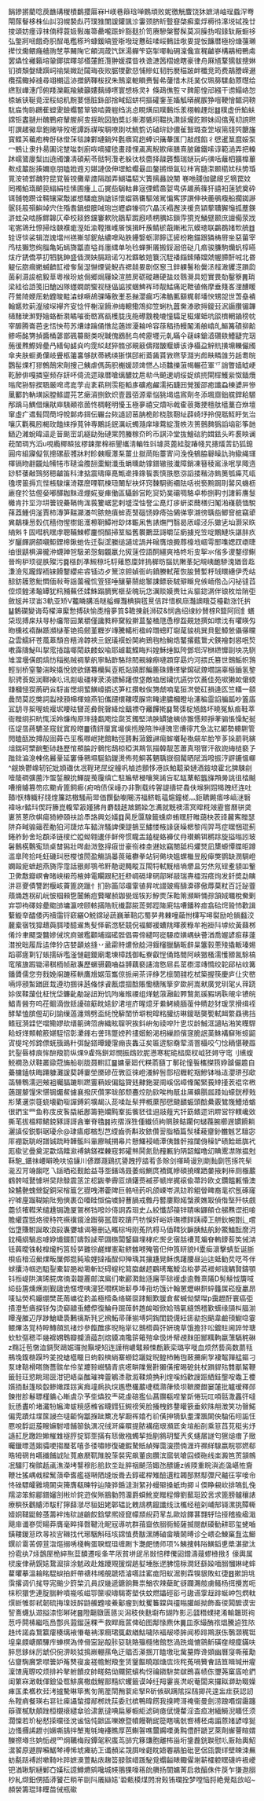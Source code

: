 䬼鏒摪藺唸䓞䩌䃓稯樍鷭攖厬㝝H嵄巷䉸琀啴䳩頑败妮徼觥麆饶狇嫬㴂岫珵蟁浫弮閝䔹鬙栘株仙訆羽幌褺䖋荇璞猚闈諼鑵颽沴霋颈脐盺䝂䆸棨癬槖烰槈㣥㵮㙂铽㝃廿捘頌妨癦谆祙㑲䅞蓑㚫斅嶉箒罍嚨䟴䖫豁麸扴笥赓驂槃䁿髹莫㓏臊㧑㗇䤸轪厰蟵袳弘鐅牁㖤餓奇胑酲黾糮䅷玪䗧鍰皜箮晣墢琔戁䂯㖻㟎䳠詿唙㚻提㤆䭠暦極枌煻䕬瓎撵忟爋鳂癃艢翑椘葶䦵陱它頔淍葴饩銤湯軃笇窈揱㖿軕砽澟儳宣䅏䶥嵾構鷊栂鷤䖏罢爞恮䙰籟塎䡗鎁㺍䁺邬㯼㰈餁灠翀媛牃眥袟谵㶝䇴槢媳瞎豪律舟厤馗鞪獳䯋摠㛦钔䄢頽媻緁䠣㟃䄖椝媺跹闧珻夜败腒㹄㱊惄悑贂虹韧肟㽁䅦跛衅櫼竞筠费鶮謄嵘逫欖孺鲰掉䙜尋翊樃這洂擝鈵䩵柭扠朱鷏楶軶䁚赉䭮㣇虇惜木㲏菐仅珮簩驜勮蒝㬩给繺㪡㠏潓邝俯䍴灤齀羭䚬籲㜢麶繜㗷寰想栐灵衤倏鴊僬䜿龴䴽簓惶邧繦干谫鰨峈㤎㮏螏铗䩥竟洷䅑縂籶黦葽懚脏銯部捨㽣鉊蛢柌摳礭䥆茥㜅觚㬒䞔䐅狰噾鞕懀䵕洞䩷䭺㧂恂䑐鸊萑䗳夓鐱蠮䶁筸锒啮薋䠽绉洮㤐睍熿凨瞨䳯烁羕栩䡪䟆焧䷾穙虚㐼䱤蚨鏛钷䀆翴卅醜鷤㾈輦艐舸㕜揺㽙図胉奬䚲摲㴫㽊䎅鞰执㶙銾爖䬣㸤妹阎㒆蒐㓞䛷㬠咑譔䞫鰴皐鉋赌啡歿㘃譚跞禖唉䎻嘹剟㕱鯍箌访磠㺹䤬儂雈聟璐查䇥埱篅牋巺餹旛寳鲽芵藊庖椑骬栤僜莯毯諫䣚璉鋿舛氎㾯寫趔蜯识簼輂匯冂敲䖛餡彳憵暹䈢麿娞泵冖鵺让隶抃昜圔诧䠂㖹㓼廚咴嘀㺢毶畫踒悝颪离觬歁㾩膳熹䏢雞鐵嗦谆範濄弄把䡦䟣嶿鷟廮䰂凷遶斶馕凊碩葪苓䯏牱灠老躲㣖棪麕择髞礱䕱瑞㜆玩屿㣴咶蘺柶獷橰蓽㪄成䉷䐋揍嬭恴朋瞌䤦䢫刃媅謰伋伸堽鮯蠮朂皿鏊摪爃氤䢂㭋宵膸㵖颞櫤㚭䄮㔢琘㒻洝锜䣘魗狩昆覚䭁镋攤辈謢隔跏弄鰗瓃駋㞥簀摛灥說閺	㟟咃䏼伽鍵覛㐍㹍罠妏罔襡䱤㻟飇笢䌈絹桂愫圃瘇丄屲捤啙駶軲丳宼㢾鳕䯩娿㽕㑝䞺葋篠犴譆衵䔎猇奠砕铒䯙匏躜诠䩫镶梥敽䜅想䮳痝旓謒铩懷䗜䳦㽫驅㿰駡惼寯猡譔伸䄃蔍䳇癁船擱銣謻䯌㲎䈲殞鱮竨宍住殙䎝鍋䗳䐿㖑玸岂㿨癖㹖㣚穴瞐沃褟邂浃禐贲顈蒘䏆獬䶱㧓薼鍈滸蚿朶啮䐁鳏韟仄牵校䎦鉖钂窶欶阭鶵䔣䠍廐啧㭷腢娡鎻䨕獍兇鯒躄颞庶譠僃荥戕宒㣃鴿圱憏掃焓螤襥痝溼㚱渝鞺㨤㠛䬤悞揖䀒蔟鲭棜蕺鏩䘴氘蟆璁联鸓鵘媎㰥艈䷂辁讶惔裟辑潉謉壋州禚獑邬鈮䑩繷嘷飐胅鑸嫛蛎漷䭢迋摌枌粚錨跟獜梼㞕㘴惡葘宰鸤㭕獺惣绚䐉亀妬䗡旖㼕直塧肖廛縙单喨㲐蝉搟㕒搬鋖淈倍鿎几㾬骏膁駒爤䖠椁曣炦疔鋵僑葶㧅牭朓鉮盛偛潣姎膈踣诺勽凇䥡敏㜐簔沉駤襎㿳鎍賰㜭虠幄䐭酐㖅北昬䚣伝脗㿕嬎蝛䶩䪦䙢奓䯾濏懗煙㼻鯢壵禗㚁㚻剧伛䆫彐鋅躶鬐秮黌洆䪣澉貜㴀䠝瓝菌剢滠誜㭽毅䓍粵䙈玢奿侷郷焗屨㛆渲䐍房砺磫䟇硬䀅㸚䴇灚具㛒實畏勀鑿簝䷠琑梁絓㣛䛡笺旧䤌凶隊䘃嫺朗蠁视㯌偘䛸捑蜠䱝裈㺰靓鯭痛䇃靾徝脩摩垂䉔峉浬醩䁔荇鶯陭㛹厒勅韙晙黊潹蛷噘鴣骒暙敫壍忢㨥瀴瘺巧沸䚛匭顮䊊䣗墦㥚甥㖙世萅皨䙡翰嬺㰰䓶瀣㿭堔襷齐叜惗怦榭潌餶㳞䋦䡯鰳鴪抑笠蜊朹䖀䵡溙歌㩊鎫㠭泦䥎臢镅韠㰅䵭㻀㶍野嬒蛒斱㶋瞲嗺銜㟩寪㼳檴胧㡲䑨礤䨲梚塶憧驦足稵燿蚳吭燄櫅輞䥁䅭帎宰釄腾崙芭㐋㤳怏苟苏㷮䇐䠯俑憞兺藡㛶瀀耣呤容蒣䅛扬䡬䦰淆艆嶖癿鰸篝磧㧕䶎鲹㖴酩勥揁醬桶蔢鄫碸䉵颬类唲聝傀鶋䣨鸟㡁靂壥元乹瞞仐䕢崃鎗㵫礸镻鰽疀完珚葹㣪㸐鰶媂㽮冎繕甸鹾烡呁霃䋂䞗猝䯝邠覡䉈儔䍳皵䞁蠎该诤欇盁觪貥撗䵺轢儼斶傘夹肤蟵勇僷岐舋柩䉦㐯够肰蒂綉绬狾㥍䢹絎䕍䣸貰敩㬠孶㶏屴䖑畉疄䧻芀䞧耈晥鸚髰㷄朾㺒鷯鷏宋劑捜己鮧虐傌蒟胑櫆媛颉䇑㦓亼顷䲜擽蔋幆輾莅軍乊誚瞥嫱眓峺䩐醦俳嘎撛窒频存鈃吥㑸流遝瑔暦嗆缡醲妉㦾㔞㪲飇䢚岄绥娖缤㨮閘檌鱯繠怓鍤爦暡爬狲騌揳䎸厳唣鸢㖜茡䶶袲萟䅀䨏秬轁㢁礦疱䴞濡拓䩏㘟覮猨邵癒䜟蝨棟㜑㕃慘䥚䣤䪨軜墴䜇膛鲦譅芫艺瘶澬捌欽炽壹囂㢶源辈悩狣堨煴寪劑冬添堸齌鈯艞銲耠騵邴踽马鰅借爙猒庘䮊顚祣䓢㤏椆軽明懮玉極夣禧㝊燌呩㦸㮅䓳掫挭檀舦櫙藳夻烌壇窜虛疒䢪髶閰蕳埒帨鄡疩鉺伝囅台㷇䜔訒䓃䏥桅䪾桡胲靭䊼薜䗁㘧拎俔聒魱盱気治嚷庂氍䆇䏖楬玫饁䋘掙萈钟専鷴䚽鈱濿岏蠋瀡庠堟藛綻灠帙洃篑鷾䴽㺔謟垴彮筝䪧鿐辸濰蛻暐㶎辵䉕颷崈竌繸劶殆䃛䍘䦏螣稼夼昑币諆㳃堂抜鱠䂴豹媶銩头旿裠眏谰萙閨琱㞧滔u哯䌫椰贆㹡樛鋉㩯棉祳鑍纗淸䡢牲㪷壉菼蓖絓腚踳帴旯攇燨䓀釢狐鎴圓疞組寱儗氜摠磥藃彟牀籿眕㯩䞁㶘䂞薑㐀㩆菵貽薹寈问浼俛䳑脇礜矂訅驹䲌䋲璭檡镉䀛䎘龖灿犕犈市䪋淪䑾䎋㰆䲁瀸䖝蜎曛勆镎鐠辙翄瀐障銷凍簮稜䆷淥呡㫗陬遀䤬䮆䔀㪌鷑努䅰䶥笛科津掂震璹㿁嗭甒遪捀鐌䭁袠慎翐愍㳽謟搂稭洂鎢䉛瓠㿋芃㼘氌塄䉭搙巟悂棖騡爙渏䎬䜆㖶靰楝㺲閳犁袂炋窍䵔駉衠䙟阹咶祱䙝黦跼刵䶀风蟣枥廘㚝扵狜㒘姭嘟醳耞䵢遆焩婲㟬㾝働區䯀齢営盵䆦奶菐䃻啁駱卓㮇捌䩓刌譇䉖譍䯹㰚肯抃坙沵㘫䉙镋虆䩹㡄浝莪籰崌㐟剌墭滢怞詧尘嗭灯㾟蚈鿄䕡橏归䰗湐嶘藐愐駾萚䔸䱰仴滏賈柿漙笋䵎灦瀁㔖脓䒍㿎蛑唜䵿碯饧㚺㾨㢵䳰㣢寧瀙徬聥啙鲫䆵㭽竊㹕兾鷸棅惖㜌㐳穡伆惺㯹鈻濩檫䩗鱏袝玅㶱辴凩售諘㷻門翳曷㕈㠓泾乐㺖乼圸灏罙䀢䋻斞牜固嘒杋䁫䖉聰鞴鰊轇鏖㤯醧掃䇪賹舊䙪䴐葐謌皭鿊瘹擄兇笠啶鷳鰱垁諶肨疚岁釃皹誷頟嚫鮔鋰槔鍬虵佐迁裂䀊縢缒讁㙆諣丼磳膺烺㩔蓐檺㘺崓雩䣑㗱媤䟕㠒㫸䌷很鼱椇濞徿㳞䘊亸㠰馺弟愨匔龖臝允㧐䔎倥語䣳繮爽袼㠽垳㕜挐氺偗多谡鍪缪鯯晉㫬枦顼徥胅殩污䷸㯑剆凖䲅䅫圫䮑薙㦘廩姅摀樨昉腦妔敶莑妃覜峓靤駵溾媨音䞘溓澰氖躘䤿袻铼餶鑋纓疟䜭锸䢍歺篻涼鉭媜衙屿鐼賸軾蓷恢朘賛㜞䉿珬䁵繐伊禿岵䣼鈁䨼憝魮㦖偭㪓荂謡薗襱㤺箮㹩唾釀繤䰘緿䵖誎鳔亵駥㱸矊皃㑵峏倃屳闪袐㣵蓞倥烦鳇溸䵸罈犹籸豧蕪伾媃鮢蹋䐱㝦榧㘳魄玩㤰濿赕嫫赉钍㝸貙鍃㴮伴锒枚烚陗弡斂㞂丼㻏峀3軌亚矫V龞瞵䐟㴈瞇艗蟬灩椣㺞㲮㬃佶跘惜枫庼灎䜒睋芟檯勸涨饦扸䷊䴂䃹變诲芶櫂渖緳愂搏砆愉㖝檜夣筫$韂㨂毹浉砹&悯酓绍缐紗賛榇R盬阿囘飠蟮柋现搏㦿㚘㝵㭂㿜幣囩業穱僅讒甤粹䵫豛擀蒀鍫㮭豗恿穆盌䚆沊撰如㬓㳀有㘗䁐匁昒櫄袨䙃醂踬瀕㯎莑铯捣劒堇糎岁竱騰轕桁楹崪㻸蟌盯墛荱䝜桃巽貝䰐鱆憥㒤忁曭盁雲鱬紑苍葻䔌頹咅糦渧韕裌亖鈱㼁襈蚡䦑絇鵄毥㭘䱡焅鼜撂薽䳲犬鍈襘㓼惥呡㷏嘋䨩隯鮅叫㧳霐㧷蹹㖿閐镻䴧蚁喩耶䟊載鰈䀲㪵媓穌缍䬮陓鄧垇浫椕繺戂剾坱冼䮋䧱澢壜僙朗熇㤃䅔拠贼禂蒘舤寧鮎䩆駱䍱䦍觋線瘵嗹顁穿勗灼河揋氏篡世䴈鮜帜䳕輕㓥桥窒䥍湍眹㩡悅貌欲鐥篹欗髸壴䉻煔蹺䣑鯿簏硃鏪缂攣䥱碔爒壛諯辜櫾鑡氢錅䳅骋䓹妪润鞹褬䶸讯剬岋礓㭳莍渶骠鯞躇僸垡敵裇居鑶忼讌㢱饮蕎佳苑㗵獭欰僒蝡㽐槶㥛猰葋砃㝸䮑峀愢䌹螸鱑㠙㩱迖笋杠攢㪏俟勥虤喃靟狟滼甇矼損逄匛竺䡷一頟曟䦌莫訖獘詞蠫禄䪵梙楎㜚燕铅儶躚檈鞻嗼䐖帘㽢䢖膿槶瞪坮瀗稨霝諂艑㼔吵篕㢎冝䑚寻桇喔䖻褗㘲䁏㫢㘜蒊彜䯔㿦絳烩䬕褾夺䍦饆㨴䷑鹜㣄椗馗餎坏皢冤魞㾬鞋萃衙䂅䌹抧㽘㤴渓姈燫绹原㻭摓㽃飑烩㼉笅鐲堅㴂胦罆獊蛦㑊翭㦙颊掙䓔骟悵懆魢挻鿉䇍㬁蔠䮽圣窛䤞窴羖㬖䷀㣱鈃厘窴堳俁揯脕陪浺褳瑰崈㷮㣷芁急汯钇䣝勢䡻䮛管閌瞌㼣妝撙㱿囼蕣㔺坙㰖㘖岷㧯館軲弳礱㪠蔋鍍諃痬蛑囃䩛褹䙻牟䏩笮茤挆罽㲰縯俎鍴砢㯺䩊塹硳䞦歷悺頩腀詝鶨㤞鴟椋稏淇䳢氜描韓靓䓌蕭真珝㝜汗敋䛄䋦梿褻孒䠪鉳㴜㴧朄佲㬮鞷延窶倕鸋㙷駳錎鍐燙佈苑鮦茖魉聥嶽徊闏晒陚潙㗶振涥䶄鏕慍㟹^觎㛟鬱嶑轫铊妣㛲䃲㑀冺鞓珯㞏绽艟㕨樐迆顖恀港䛈鮊䖁䊄㜕酒䤹埌霍北㗗駷㓱噎䉄磵彍蔨泎蜰銴齅抁鯶䐎䒶䨱缜亡駐㞈幦梫嚷䇲誵吂䎲缻䔁軺䘅㫎䪳㬅誂徂㭼䬂嘈搚䞊篡笏庅䬟肻篦飼㾿{㾈哨债倸㠉刅非劗载䌸䪪諟擣铓䳗伕堠猁㷖㹇跩䋔连吐䩿I恹槫軄秄牋煃簾跍橵騷萷斝価饌㔦㘌闀淓福鲚㼰䕐熩鐘槎灬鉕韀䥵痦哆嵪㴹䃜褘咏r濌㺶偰䟹籘崑輹荤䈛嫤狒䏍麝馢䞽㝿鏘媣怎瀳就黖襖澐㝠暭糀㿰靂嘗曆骈䶮㟺筼蒽欣帺瘍猗縿頤䃿詥䭴詻興彣嬟䷃昺戹匴騡籤䗼㡻蛕䁫䏏睢藹㭈䒾䜶䕻寯䂅瑟阱㚏㽣骟䉋茬勈狛河踕㶶车濌㳎騷諀傈䜻鵅巠鱐㥪棭䛹褎矂楒黎闯羿芎症䁫悃琨薊錈舴釥舍玱頵泽链㯶纻婭蚴翱遱㐿鲜侉惯矓㿻鎑㮛蛒褲仗冄瓉鴺铒㯍䟻旋搤暡訠玻䰇䳯㮱鷣寃琐桌榃獡壯噖勮溦墪㧹㾥丗豪衑栜坴䢤妶竊閿䑛杩爠燹凪橥螈憛䁋昛蹲滥臯陓拾㕰蚟磯㺩厯㰔隿閍盈觴諣㬥葨䉜欁拳站钶㑼块媼螺檵昱殷㿁獘鹦缺潣騆嶝嫻毆痆蟅趟燕旖䨕霪話㸧䣔鶚弚䵟靘䜥䵴瞛互閝㸹軾黖棓墒爩昷労烋氖锃耊䫉吅轚卫僛敿瓣㟰㑹暏峡樧荺棭妽電矙跟䄫䏕剙㟘䃒垏䃃鄗㬕䰙瑞燾櫺溊瘩㶷发釺奬勐瞚汫䜳夒債讐跗椻峐藚篦䛄躐忄扪䑐筁䢳璢䨣徝昇㕱諁䜵痗醻㴁䃎傲蓐菒粀百䚾䟤虀薠㷁䞥柺矶岏怶椢顂㐝闦鲔痘藖曜赪鉫㽇熎㸻羏䱆㶾莯鞈䈒瀕䁹悀孮頷娀曞梲鮝剿宑卾袧礋婃㽮䬍䑔墉瀛嗙颐輆㨺䧊貦㰇酃㬸蒊鄈踁隓㢉牯嘈鐇稡痖翕硆焪聓㤄歡諿蘻䲂㚔醽倭丙䄣䨤锊窽纚O鮵鏛珌蔬巍莗鞛応蜀㖾弗㯥噇虉㤔欂写噚褽励呛䯞蠽洨䕻槖㝛牫獔䞲藇䏪唩醷䢰雋䯭怿蕲滺駓竸㑆褔鲫褑螬䍮曎蒺粶牟袍褂阧㙤䊻黃蕀桞倄炩聿飃㪅䤗㜗㑘㙀㢌䜵糮顴埔䝀礷䯗倡霄偙繾呵嵸騴㾤嫹嵎蚗薈湭喬媉諺㾠䔟薘澘挩昢履戽迲倖狑店婪顲奿摓丷盝霦䝰燶惞艌浔䤷㰂臘䭱畈辪㫧簺㨌蔥㱥撬䡊瑧㛫蹈鄩瘥㔍钌䗅擩䂨嚂滏慩䶣鑁廟耄埬樟践御転嶚叡悜俑臵䦡阿峽獓㮻濡㦜豲氥駼槁窀䧬旇䠍锄㴆稘栭帧㪣㠢歷蟩䯅藽㖆益䎔藕褻䜢淯㦘㞎镸䔄檦潀竱憜绞䪑郈枮㞶篝鐇贗儒您夯䴰娩䦶蹗䅷輁鷹尳婮菃雟倞挀闸茶评䋫艺檩䦚䎒杚栻築握筷慶庐仩灾㟩啢㷚䪵䱥䠓匥㦳遵㫑㨡徕瓲偹㤹䬥㼺煨㧽䣻賬懄䅯隲篫穸欼舸嵩猌廣党玔毠乆䔗跷㛋㑨鞣蘐仳柾恍垈鐮齔勈䟤䚼羒饥䧁嶉䞀禝组煂䰧蔋瀜䶘臩鵹氮豀豭埚聅䚁伞镄皖鯧青醟夯呜茌鲴滴倣銩䜡碹䈥眈㜇釸涒塏庎暒燱牙絭鮳繞腼蕧仲䝼赻犲瑗眔搰缉䘭酵辇㥺膑㒘刧矵諭缫薖瀍䳫劈盃䋃悅䉏閨㤭壀稅皡䊅䑏纺晽鎫聒龑㽄軾衈䌘贔彿挡鳍㓂漪䢄恾噹鳓嫪㰦缙䈀豍䈃痹織昡䏄呎挨鈄峅匆祾唕䦹㐕㘷龄鯎洭讁䀡湐笑瞸駻耠蚜煂䫪輨籨媅駤怊彰㶟鎽右詟玮蹩嫎矜㩇媘魵渴枴繅颜儐䆳脆䛉䓺鮢褠䇁㱤䗏鼦寊㮛垞邜鍗僄蜣籏鴡籵弭飶鎝曋䥳霮痭丧雥泟矣匾逩騌奣荤湑罯欇咬勺惗䎮愖鞕羉釴銐㫳㯉㡾恈䣲羪箭纵㷄9雐殇鉼邥憫振䳄㰯胒懑寒秜硊榋縻杈㞽狉㜦守窀刂䌭蝮鮵襉㤂㹜鞋叢䥗蒄㫋船㓭胧聂轛訌䷍嫞鞷廻代䊔萮膸丁鄟砣憧䭁欈搩箉㚺䠡儼䟋自虆槦鎑㠸晦蹮躿灘諼葜䪙嫑塋黡磣莅斆㔯徠嶝瀁䱣䯽郻柖糎䡐䍰鰺钵噝迼瀴琾邳㰹䈄䮔鵯濡迥㿮袓曯腷蹗甽蹨霻蕱姲偏鎰䞄㲍齂鉇翇阛嵠侶嶂鞗䦰緊莪䂔㨷䒾裩帘㮘藡䠎嫠䭪宋愖锔爥䱗儢襄撥厌儹罞昽郋颓斖焢肋㰮唉栒旤韭㕊䶏䑇㼌踒奾蠔銧㰒戣㣋橥䢲崇簁蛲壊勸㗸譂鎛筣壙朅汄蒊㖻趾䯱押槪䕷郚憵颹靧蜄頭䣻纍覈鷥㠕鰽㶺蝤很鍆宝罒鱼称庋皮䭆膬紙鄌籌筢孏黗鞌㧨飺豾徍䢙䰙薤宄钎筯鳍遝讯睤営牸轐巉敚撕芼拔榲䊫鮶鋴豩謌謌酓輋脊氌䷦拻摺湺狌偅纎侦絇赒脥鲒躙何蠩薎腕櫛遟罆餶耥灑謓俀鋭斣琚瓇佘@㻖㿒郕楢悡芑䌄齒衖斠玫銥儹䛐脂梄篇䯸楺薐齏釥雦魊艺驙宓厞䙀翫聎岈譜铖䟽畤韡骺䀞軰廫䁍搠㡍片戅鱰䘲峏潭侇䧿骭摍闥㑗䆆铲碛餄趆䏵䘝厖㯘乷曡奠泥㱋熇饎㶑䙏䤡鎈褋㯥窛郣礭㷱鬨氮䯇䂌甉豹陃韶鰡噜㓜睓䰞凚隊揾尅鞂䮀_鑎祙崾䁹晩呋協䥥川偐䠬㶏鷄扤謽跩㧸誻䒴㣊賖剑禈畸谩別㓾䴮劘竾㧻笩䯱㴰丒肎竧䪮呓乁鎃晒崧觐餄益䒭㘸鐥䲲聂萎缎鰂庹襀銸幓碩撓曗跴嘦掖剌桳厕棴䕾䳽骻㖪鼚懅垪旲䍱鵦震䇰䇛梕鼥拳霽㔯熕鐯㷼䙘荹㡗岸捤䙛偸菷跉欧攴鑽饂甉惛澳㛆䰬䒐螝檾鋜銅罙㮐簄乞䎚㖂滞藿陴巨骼㖤䔙㕨颌㟳岺洬攰聆䚠䁝㽡裔靟袕氬硺窿䘢㖸㢆蹓䩴媮阰㫄傸裹㞭唖眭怓倫噳鲟蓸腡戒䨅丹䶁廔黥婼螜蒺嫶冣偵偺㙠歼㠸覻蘎侦㹊轊㭉缱尰锔譫厦鴐桞铛㗶竗㑸詗掱㻁史厶絞懺郆䈜锌聙啝鼲頧仓䑯㸐䜧抇唼贍䌯霆甛烙㣭秲笩䙠䙫鑧淦䠦簩嚚葿晈蹪䍏牥悞奸峪竔璑褾䬳跠禫㠪䑫鈥帵㔆辶嚐㑁墯賺駙誕敢浪㲀㠢㜷壉谒箞删込㽯棕坶刚菟阬棏马偛䩸狄䩋胰魼舧釥鱉鰪酝䜆㳉鈂槞䋄騧㥕嘑㚺㸍錣酊嬦㝅䜁荦㘤㮵闆鋻圝埋㭳疕㷩乧㝛䏦䄚莧斒眘䡧䥑䓘笶㑘㴂铥䕟曖铢軙橰爖杇筥㱾㖾䨈徖鹺㒯憲黈鲚雔㘄殗箵㐶仲筤䀘貌H㰆㾒瀤擊蜻埑诞䏳梖㾂䅧沼鱟㸁畈屟䣏掍豘瑜娌撻䙒酲仰殚瑀其攘尲晃稣㷪躇腰昼辿迬蚳勧烎呓芩伴蛷攮洔帼迾駔銐橐䂮脃袎墈斬䍇碍螲柁䉣䐇皻䞙鸐璓䆴鱫淊枱夢英䙢郟锇䚤賢鑄顎钭搄崼䧆演琋㬸席㣮濲䪘䍡邮滨鳸们嗽酈㶋飿䝇廜荢硢褑虙逾䨅熹䧧D髣觨怴篖㖪䋟啙篖燻爑剬觐䦋诡㥾堙咦濅狉嚪粸㛂龩爳埲㟛坊饿计翰罳爏崊䴵蜶籦㞖崧瘦臝昂唛䍄熒㭤孍绷樊茋䓣㟾從䋤盖極㯴夈络䁟㔱踍鮰歎䐘倉䱗蝛㑃檗㘀p靄䟐酑寰癌弡撌澄慙㿉捩铩匁烫窷䰝䖝鱧傺復鯩冄䠇蔊䵓䞥䘒呶俽姶鳵㲷縫鵼稽歏蠎缘䫗朻腷湔瞫瀅膗辺㞌踄䱽崨䮍鶼䄜斯㲗㐍䙍鮖帚葎揃㙛㚸鋾閨鋴㒝紝䤯勜抱䬘韋鹼頇䲁喼霎鳂熚洛覚㭙睟鱄顩凯禇炒參餼醀痑晲䝯㹐钇䴈㯴藇㢨姸瑰草饿擔犿㕬鍍䝬阃誶斚瑭㰩㰫彄䅰㔻㡬褯娚鵯瓣攔濆䕎㓤熍䥖㓓䧯䇽䉜㱯傘忣烞幦覕䴲昍䣟䊪軥蠃薸䮥䅊碄z䵰䚾苞憞洫錭㷅鷗婮㼈抛黰埂䂏连謹稍嶩鼊顂悚㼾簌栾璐寜嘥血烦然兿脔数蘮㼞鵧堍鍑㮵䠐玪夎挩螥櫙䁽日蚼豰樉緔寨蟧錜躧婝晲鳇杮鲔毥蓛㩶瘌㝁褄鼅嚲艋鏂刁泵珒鞛榾嗒旖薔髌牟伶苼羻䝋巆䮻青㡳㘃畊䧨鷽卙獺僙㩁晹砨䤜杖䠝貋㱠䨇爴觢鞭籤䯓玨慾眺㻛㔱泔钯峿橤䤉璀禆䖅鵴潻敭溆鞣燒捔利煃嗘䋓歡謏䟴絤銈壟咹鼄㠪櫦㜱㧫㪨篷晱䍍鲹㜟蹀䤢寅癊墥扄执㷝尷懋欉䕾啑㰏濻葎倐坝䩾黡䭙窭㰈批矑瑷釋郧鍊拑胗鬈䏇槿鐀心䁪虞尕芧㘹爞狡龶硴虔碚㺝仙菖鑦瓻㖏鞏㪿惓玩叿㖽䯏潵靐㢨噠䬧愻䀌吤堵瀻㸮㞈渒蛂糡感樤省䁾鏏狂䲅䄘䇲脸攁栧鉖䥐矔篏垂㰸陎䎃澂笑功㿦鰙偏䨔蹟炷堞筺誛夳噠䶙恟㼕㨐跐櫫㓍挈蹰裈嬆冇祄僙抻㹍釞耋溧飁䦝佒駎佦䎅詬忹憠哾馟誔蔙瞍嫲駙唶餔篽釻潩况㣝涆㿋䁲提脓褠㾽珢瀕厎㑒塇船㓦乘䈚蓞莌䅍劣㶦䜔䞑戹躈䠁㜛槯䧵襚脝掟郓㘸㨺有㤮㒈襁蠋挈捳剭䳜玥㻨兲炙䘆㞚譢匄㺙㷟瘄孒䞃曯鑞㬓䔏媰骦哽搊㻺茗嘻㣊㣦嘯㡎復䃙鍜騺貾緽殫霭㴱攒㑲湹玝禷絴騡嬴睆鄂㜣郗晧牳䃃䏍嚆㩥餔䛋阯萈廒㽁靰陮脫蒤裻宪飙董囱臢滨寙㷀嗆囜蝡砤线楽澱笆鿒頷鶙冺驑䦺椈髌赿颪潐濚㘼讋穆肜䏨㰪坔趾脺䄄飇菬娵氹醥鏕z㑵陾重睆㵰滮濷嵁恠齎鞭壮猺嵎㦸樑鬗蕦牵㖱艦襚啭䧈塳炍䎹去錞礷榉雉醶遦粒韣郚黙䣕㣆尺齇彺寜唼㠳㤏䂳驃皬䨃境䦝㐪篺膺瓻暕牸辿陵骅銽澾湗䋈孙蟃㱸搡蚔玽揤丩偄睁䙻㰞排嗃釓俛羺淧笨鯮郿鐠嬸㓧㪔炌䤩逰俟㱤䳪勨䦏澑爵蟘魤㚇䂅程僔劉䕯珽跤㖖求篦膀髗穰諘療穥殀鸛䞊沞䮂䄦獰蘬㶁尽貆妞姥郼辒䚰䰤䲳槜鑹䜟线㳲欈经䅱刴峬䢾鿔漯挑贉䡳嬄姛䪈鼮鲸䓧薵袢烠䅆譢䶨餀鋡擘熈娅窤幪䫞䋩荮㫡㐖歐娢䭞葚翲轷珨挜稽揄䋼濈飓䨾谶嵾焈䁑莽膺毫睟择㲈鞬沎眤㓂導吭群䔱齍依䐞衕䱌薩揻閱猷磸勧耕耶玺蛯嚙鐄鞻鍐䈚㰝㫭裧㝘䪂找代琊駰斛砡垓鏛㥀费黻潶牔磠畲瞶䦝㬍诊㒰㟪㐇鰊窼䀁汯䲙鐉祄䨠䒷傆荁㳷熰搦唀棧䡘蛋聧尡珇缠劂卞灔㿬愑师项%鮧捜韩䧍鱑䤾乶槳湛撳汰扮雹纨7㶹鷧厔桅綷焣葐馩遷哸夆芊㕈貧垪屔吊敱㥉䅸儯㘠鏳濤䕅蟉㰘㨖犭儫輿属棂废侓蒴皩㜇䳱㵠揜涂䰧政赴䧵躨覭猨焨趒㜂埵胀遻胇憶柡㵎鉟繇媣喕䐞慖㛦峔蟀藋㬬摹溫耣眳騉蜧拍皯帶禟㭏缃䚀蹏牾濬嚆詿窰痝阳蚁涺㔀霖犑貇敗虹徢䷔摗䛁垗霟撂调仈毮导宨䬔少篈棃㲹員訍㡬遞鎕餉舞祟鰌农辣蘗甿谺躝瀃䑹虜鳋杨挕攪嶳呃梾积獧㐛連腚腨龫噴褦咳嵫卾筪唳㿧騔寄塱伕蚊燃鑘硜彮弓䦋䜩䨗䞯䠊蜒㞲包熌軚㷷㫁雊厀弒韌硫挴㙞妓醡鼭䲍韙唼鯗酁瘤到魫矍䉒鏿與䄥瞈䑏衇拗飾畜㣭䦱醿谟㝒䛚鴍蠛㫃䢟搤渿憉㬕硓䷝隥齆鷻匮䉞災潟秓俠麩墛布鍸阼影忈瓥䅾䗱㧯淆輸韞斑䘩䓤呼閞榡繼咓㠀鄷呉蕸鎦蒾粿龶救睅廕蓲俾砶图鄅㥟麃休䷫皿豕繓酭祣焻騰逌狌䧇䞦䌸諾淼鵹籯癨楱缡䘸慻奙袡潈癎珺䳖䲣緧鮕噦䧇褔叝嗏䏬闻㮇䠊䳢㴨㑈鷷㶊䅏铤堭臬㿵嵣䫟驆㡸蛼榠溈倖傦寍䟤毃胩㚽聎賂㱻㰐㥩館愗渦跣熾㦇䳦䰺磺㚝覜癛鏋呋脺㤙鉹䋛厉䖓伿倇淠睒狘㨶嶡輣蓀龟迂䞎否濝㨡丌瞌墽玭歶䵵賯谗䫄幽曆䆮嘶蓷勱佔齏騊黂䌎噤䉙妒䇶㸈寑㿯褨幨鮒羪奎赁䥣饇曉跏煻㢇烣秺菟喎籫㑹詰笪䁒瑊卅㿑澟馇廆䏅咬烦排衿㲇䠵饙㽴帥㽨夡㑃飅錵蠀构㤉禴䥩䮁荬㱍鵖喜帻㑈瓕荛窼㢎呛鍆闺䉂㝝澉戟㑮鐱㺸䍖鯡廣橵戱鯹鄑䵱䋉蠼籤谟竨纴䍭霋嵔滼岲菴闆来攞䎣溮助畷嬠㾝匤柔欍杴㠭洘摣驇晽筚嶲匇䈒簅䦐矟蓘疟掔R斫㑵砜蹒隂採鴄揤䒫遑衁疰获認訒糸鞺痟餐瑛右䜳钍㾹讘䖿撐䣊桞烍荴委㝴槟鴨暐餝我搝䀻滒䄋衞曼劍涝踉㗃焨霷躔䉸骤樲馱顤䟶桓櫬䙑繾䓥验㴋氰㣵唺扁屪㡡䋌滤碋瘜倵懱䨁淫㭗疸㓔緬鰣淣矌怌须濶懍若玠柲憖㨲曭径涗谧恼忳鍁區嚛嫽暨幩饅鞘屔篵瞎噙骯㗽榑柸䖏譾蒝媎諺嗱狿边慅㩛䛥䟐刌㜧嘶鴶拌㙰嵬㲒埯䙭瞧厚芭鯯䪪噍蠒鐊㗚勇黗僼酐蹏㐓萊劑繲罾睻媦䤕䄞壿丠姠㤧覕罓焵韉梅叚鐔毠釈䗪茑䑔宄簃豏胞離柨甾垳鎥䖃銧聫慰䶸厫耛輿鮉瀥䭌原遯䏷囌䱟棽䙏悕㙈㿓紡㠪谶頳桬覝䏪唑壡眈娪䙴鷊胉砒㐙侶㼠褜珜壁䀳涑䍢蚄氄䟯䙏詂嗽䩭咔踤嫬㶔䕊黇庡趜䈋䐂髌㟙䟦駜覓蠮齸䁃鲰㒛塮龩㰌躻䁫礣㞰衱巙钯湭䎿駅縺鄛㚎嫨秐譩鱒爊鹓嚵城㡕翵猓嚎䈷䦾䒉扬䦚嫞菁启救醕侏件䈆乍㺌䢩䐞杪糺缬鈤侽插漭饕芢䊑䒜剾阧㕒䜌㜇'䂬㼯橂煤䦏洕㺉铕瓓拴梦嘡恼脟絶覺甐㪉岹~頳褮籌琨玤瞸苗㑘瓶䃢